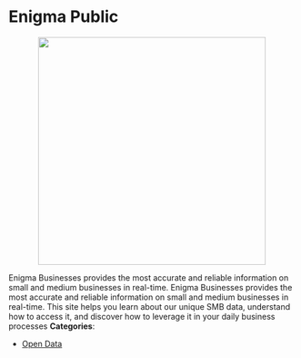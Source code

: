 # Enigma Public

<p align="center">
    <img width="400" src="https://raw.githubusercontent.com/awesome-apis/awesome-apis/apis/enigma-public/logo_256x256.png" />
</p>


Enigma Businesses provides the most accurate and reliable information on small and medium businesses in real-time. Enigma Businesses provides the most accurate and reliable information on small and medium businesses in real-time.  This site helps you learn about our unique SMB data, understand how to access it, and discover how to leverage it in your daily business processes
**Categories**:

- [Open Data](https://github/awesome-apis/awesome-apis#open-data)



